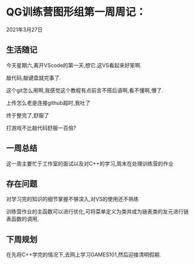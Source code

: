 # QG训练营图形组第一周周记：
2021年3月27日

## 生活随记

今天星期六,离开VScode的第一天,想它.这VS看起来好笨啊.

敲代码,敲键盘就完事了.

这个git怎么用啊,我感觉这个教程有点前言不搭后语啊,看不懂啊,懵了.

上传怎么老是连接github超时,我吐了

终于整完了,舒服了

打游戏不比敲代码舒服一百倍?

## 一周总结

这一周主要忙于工作室的面试以及对C++的学习,周末在处理训练营的作业

## 存在问题

对学习完的知识的细节掌握不够深入,对VS的使用还不熟练

训练营作业的主函数可以进行优化,可将菜单定义为类并成为链表类的友元进行链表函数的调用,

## 下周规划

在先将C++学完的情况下,去网上学习GAMES101,然后迎接清明假期.
